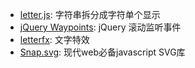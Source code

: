 - [letter.js](https://github.com/davatron5000/Lettering.js): 字符串拆分成字符单个显示
- [jQuery Waypoints](https://github.com/imakewebthings/waypoints): jQuery 滚动监听事件
- [letterfx](https://github.com/tuxsudo/letterfx): 文字特效 
- [Snap.svg](https://github.com/adobe-webplatform/Snap.svg): 现代web必备javascript SVG库 
